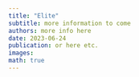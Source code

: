 ```yaml
---
title: "Elite"
subtitle: more information to come
authors: more info here
date: 2023-06-24
publication: or here etc.
images: 
math: true
---
```

